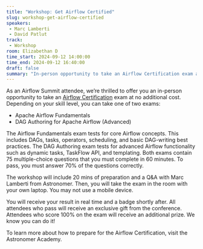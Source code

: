 ```yaml
---
title: "Workshop: Get Airflow Certified"
slug: workshop-get-airflow-certified
speakers:
 - Marc Lamberti
 - David Patlut
track:
 - Workshop
room: Elizabethan D
time_start: 2024-09-12 14:00:00
time_end: 2024-09-12 16:40:00
draft: false
summary: "In-person opportunity to take an Airflow Certification exam at no additional cost. The workshop will include 20 mins of preparation and a Q&A with Marc Lamberti from Astronomer."
---
```


As an Airflow Summit attendee, we’re thrilled to offer you an in-person opportunity to take an [Airflow Certification](https://www.astronomer.io/certification/) exam at no additional cost. Depending on your skill level, you can take one of two exams:
 - Apache Airflow Fundamentals
 - DAG Authoring for Apache Airflow (Advanced)

The Airflow Fundamentals exam tests for core Airflow concepts. This includes DAGs, tasks, operators, scheduling, and basic DAG-writing best practices. The DAG Authoring exam tests for advanced Airflow functionality such as dynamic tasks, TaskFlow API, and templating. Both exams contain 75 multiple-choice questions that you must complete in 60 minutes. To pass, you must answer 70% of the questions correctly.

The workshop will include 20 mins of preparation and a Q&A with Marc Lamberti from Astronomer. Then, you will take the exam in the room with your own laptop. You may not use a mobile device.

You will receive your result in real time and a badge shortly after. All attendees who pass will receive an exclusive gift from the conference. Attendees who score 100% on the exam will receive an additional prize. We know you can do it!

To learn more about how to prepare for the Airflow Certification, visit the Astronomer Academy.